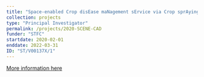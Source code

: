 ```yaml
---
title: "Space-enabled Crop disEase maNagement sErvice via Crop sprAying Drones"
collection: projects
type: "Principal Investigator"
permalink: /projects/2020-SCENE-CAD
funder: "STFC"
startdate: 2020-02-01
enddate: 2022-03-31
ID: "ST/V00137X/1"
---
```


[More information here](https://gtr.ukri.org/projects?ref=ST%2FV00137X%2F1)
